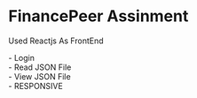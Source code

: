 <h1>FinancePeer Assinment</h1>
<P>Used Reactjs As FrontEnd</P>
- Login </br>
- Read JSON File  </br>
- View JSON File  </br>
- RESPONSIVE  </br>
